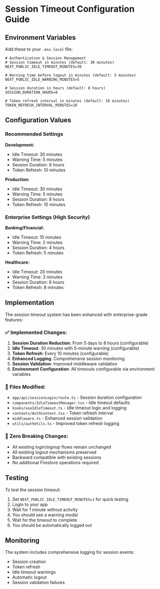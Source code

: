 # Session Timeout Configuration Guide

## Environment Variables

Add these to your `.env.local` file:

```env
# Authentication & Session Management
# Session timeout in minutes (default: 30 minutes)
NEXT_PUBLIC_IDLE_TIMEOUT_MINUTES=30

# Warning time before logout in minutes (default: 5 minutes)  
NEXT_PUBLIC_IDLE_WARNING_MINUTES=5

# Session duration in hours (default: 8 hours)
SESSION_DURATION_HOURS=8

# Token refresh interval in minutes (default: 10 minutes)
TOKEN_REFRESH_INTERVAL_MINUTES=10
```

## Configuration Values

### Recommended Settings

**Development:**
- Idle Timeout: 30 minutes
- Warning Time: 5 minutes
- Session Duration: 8 hours
- Token Refresh: 10 minutes

**Production:**
- Idle Timeout: 30 minutes
- Warning Time: 5 minutes  
- Session Duration: 8 hours
- Token Refresh: 10 minutes

### Enterprise Settings (High Security)

**Banking/Financial:**
- Idle Timeout: 15 minutes
- Warning Time: 2 minutes
- Session Duration: 4 hours
- Token Refresh: 5 minutes

**Healthcare:**
- Idle Timeout: 20 minutes
- Warning Time: 3 minutes
- Session Duration: 6 hours
- Token Refresh: 8 minutes

## Implementation

The session timeout system has been enhanced with enterprise-grade features:

### ✅ **Implemented Changes:**

1. **Session Duration Reduction**: From 5 days to 8 hours (configurable)
2. **Idle Timeout**: 30 minutes with 5-minute warning (configurable)
3. **Token Refresh**: Every 10 minutes (configurable)
4. **Enhanced Logging**: Comprehensive session monitoring
5. **Session Validation**: Improved middleware validation
6. **Environment Configuration**: All timeouts configurable via environment variables

### 🔧 **Files Modified:**

- `app/api/sessionLogin/route.ts` - Session duration configuration
- `components/IdleTimeoutManager.tsx` - Idle timeout defaults
- `hooks/useIdleTimeout.ts` - Idle timeout logic and logging
- `contexts/AuthContext.tsx` - Token refresh interval
- `middleware.ts` - Enhanced session validation
- `utils/authUtils.ts` - Improved token refresh logging

### 🚀 **Zero Breaking Changes:**

- All existing login/signup flows remain unchanged
- All existing logout mechanisms preserved
- Backward compatible with existing sessions
- No additional Firestore operations required

## Testing

To test the session timeout:

1. Set `NEXT_PUBLIC_IDLE_TIMEOUT_MINUTES=1` for quick testing
2. Login to your app
3. Wait for 1 minute without activity
4. You should see a warning modal
5. Wait for the timeout to complete
6. You should be automatically logged out

## Monitoring

The system includes comprehensive logging for session events:
- Session creation
- Token refresh
- Idle timeout warnings
- Automatic logout
- Session validation failures
